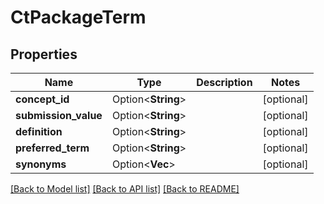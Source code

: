 # CtPackageTerm

## Properties

Name | Type | Description | Notes
------------ | ------------- | ------------- | -------------
**concept_id** | Option<**String**> |  | [optional]
**submission_value** | Option<**String**> |  | [optional]
**definition** | Option<**String**> |  | [optional]
**preferred_term** | Option<**String**> |  | [optional]
**synonyms** | Option<**Vec<String>**> |  | [optional]

[[Back to Model list]](../README.md#documentation-for-models) [[Back to API list]](../README.md#documentation-for-api-endpoints) [[Back to README]](../README.md)


